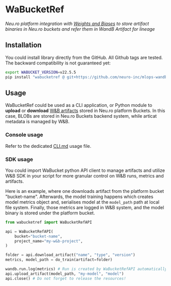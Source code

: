 # WaBucketRef

_Neu.ro platform integration with [Weights and Biases](https://wandb.ai/site) to store artifact binaries in Neu.ro buckets and refer them in WandB Artifact for lineage_

## Installation
You could install library directly from the GitHub.
All Github tags are tested. The backward compatibility is not guaranteed yet:

```bash
export WABUCKET_VERSION=v22.5.5
pip install "wabucketref @ git+https://github.com/neuro-inc/mlops-wandb-bucket-ref.git@$WABUCKET_VERSION"
```

## Usage
WaBucketRef could be used as a CLI application, or Python module to **upload** or **download** [W&B artifacts](https://docs.wandb.ai/guides/artifacts/construct-an-artifact#add-a-uri-reference) stored in Neu.ro platform Buckets. In this case, BLOBs are stored in Neu.ro Buckets backend system, while articat metadata is managed by W&B.

### Console usage
Refer to the dedicated [CLI.md](./CLI.md) usage file.

### SDK usage
You could import WaBucket python API client to manage artifacts and utilize W&B SDK in your script for more granular control on W&B runs, metrics and artifacts.

Here is an example, where one downloads artifact from the platform bucket "bucket-name". Afterwards, the model training happens which creates model metrics object and, serialises model at the `model_path` path at local file system.
Finally, those metrics are logged in W&B system, and the model binary is stored under the platform bucket.

```python
from wabucketref import WaBucketRefAPI

api = WaBucketRefAPI(
    bucket="bucket-name",
    project_name="my-w&b-project",
)

folder = api.download_artifact("name", "type", "version")
metrics, model_path = do_train(artifact=folder)

wandb.run.log(metrics) # Run is created by WaBucketRefAPI automatically at `download_artifact` method call.
api.upload_artifact(model_path, "my-model", "model")
api.close() # Do not forget to release the resources!
```
